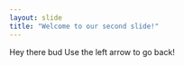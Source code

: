 ```yaml
---
layout: slide
title: "Welcome to our second slide!"
---
```

Hey there bud
Use the left arrow to go back!
